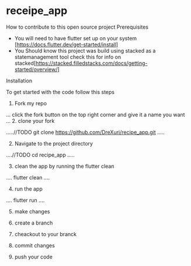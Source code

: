 # receipe_app

How to contribute to this open source project
 Prerequisites
* You will need to have flutter set up on your system  [https://docs.flutter.dev/get-started/install]
* You Should know this project was build using stacked as a statemanagement tool  check this for info on stacked[https://stacked.filledstacks.com/docs/getting-started/overview/]
 
Installation

To get started with the code follow this steps

1. Fork my repo 

...
click the fork button on the top right corner and give it a name you want
...
2. clone your fork

.....//TODO
git clone https://github.com/DreXuri/recipe_app.git
.....

2. Navigate to the project directory

....//TODO
cd recipe_app
.....

3. clean the app by running the flutter clean

....
flutter clean
....

4. run the app

....
flutter run 
....

5. make changes

6. create a branch

7. cheackout to your branck

8. commit changes 

9. push your code 
 

